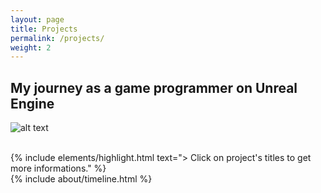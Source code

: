 ```yaml
---
layout: page
title: Projects
permalink: /projects/
weight: 2
---
```


## My journey as a game programmer on Unreal Engine

<!-- ```
> Click on project's titles to get more informations.
``` -->


![alt text](https://gaming-cdn.com/images/news/articles/5327/cover/1000x563/l-unreal-engine-va-devenir-payant-pour-les-creations-en-dehors-du-jeu-video-cover65f174eeea757.jpg "Unreal Logo")  

  
<br>
<div class="row">  
    {% include elements/highlight.html text="> Click on project's titles to get more informations." %}  
</div>  


<div class="row">
{% include about/timeline.html %}
</div>

